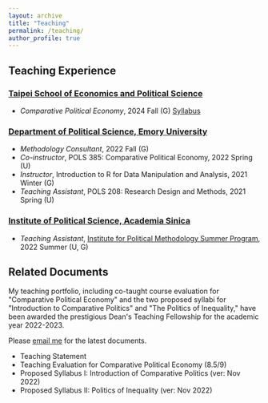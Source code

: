 ```yaml
---
layout: archive
title: "Teaching"
permalink: /teaching/
author_profile: true
---
```


## Teaching Experience

### [Taipei School of Economics and Political Science](https://www.tse.nthu.edu.tw/)

* _Comparative Political Economy_, 2024 Fall (G) [Syllabus](https://www.dropbox.com/scl/fi/sy529ciqh8arhwbtvd8yo/Syllabus___Advanced_Comparative_Political_Economy_website.pdf?rlkey=kvdoyeggmesaml6odkb4eksrv&dl=0)

### [Department of Political Science, Emory University](http://polisci.emory.edu/home/)
* _Methodology Consultant_, 2022 Fall (G)
* _Co-instructor_, POLS 385: Comparative Political Economy, 2022 Spring (U)
* _Instructor_, Introduction to R for Data Manipulation and Analysis, 2021 Winter (G)
* _Teaching Assistant_, POLS 208: Research Design and Methods, 2021 Spring (U)

### [Institute of Political Science, Academia Sinica](https://www.ipsas.sinica.edu.tw/en/)
* _Teaching Assistant_, [Institute for Political Methodology Summer Program](http://www.ipmasia.org/), 2022 Summer (U, G)


## Related Documents

My teaching portfolio, including co-taught course evaluation for "Comparative Political Economy" and the two proposed syllabi for "Introduction to Comparative Politics" and "The Politics of Inequality," have been awarded the prestigious Dean's Teaching Fellowship for the academic year 2022-2023. 

Please [email me](mailto:hsu.yumin.wang@emory.edu) for the latest documents.

* Teaching Statement 
* Teaching Evaluation for Comparative Political Economy (8.5/9)
* Proposed Syllabus I: Introduction of Comparative Politics (ver: Nov 2022)
* Proposed Syllabus II: Politics of Inequality (ver: Nov 2022)


